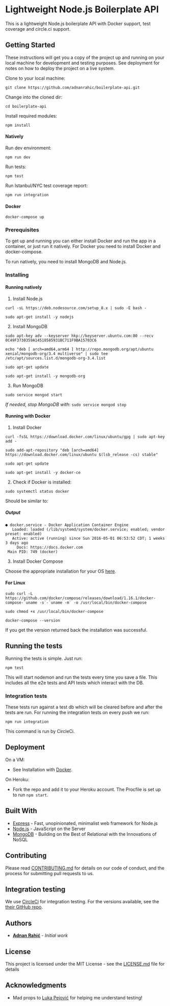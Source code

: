 # Lightweight Node.js Boilerplate API

This is a lightweight Node.js boilerplate API with Docker support, test coverage and circle.ci support.

## Getting Started

These instructions will get you a copy of the project up and running on your local machine for development and testing purposes. See deployment for notes on how to deploy the project on a live system.

Clone to your local machine:
```
git clone https://github.com/adnanrahic/boilerplate-api.git
```

Change into the cloned dir:
```
cd boilerplate-api
```

Install required modules:
```
npm install
```

#### Natively
Run dev environment:
```
npm run dev
```

Run tests:
```
npm test
```

Run Istanbul/NYC test coverage report:
```
npm run integration
```

#### Docker
```
docker-compose up
```

### Prerequisites

To get up and running you can either install Docker and run the app in a container, or just run it natively. For Docker you need to install Docker and docker-compose.

To run natively, you need to install MongoDB and Node.js.

### Installing

#### Running natively

1. Install Node.js
```
curl -sL https://deb.nodesource.com/setup_8.x | sudo -E bash -

sudo apt-get install -y nodejs
```

2. Install MongoDB
```
sudo apt-key adv --keyserver hkp://keyserver.ubuntu.com:80 --recv 0C49F3730359A14518585931BC711F9BA15703C6

echo "deb [ arch=amd64,arm64 ] http://repo.mongodb.org/apt/ubuntu xenial/mongodb-org/3.4 multiverse" | sudo tee /etc/apt/sources.list.d/mongodb-org-3.4.list

sudo apt-get update

sudo apt-get install -y mongodb-org
```

3. Run MongoDB
```
sudo service mongod start
```
*If needed, stop MongoDB with*: `sudo service mongod stop`


#### Running with Docker

1. Install Docker
```
curl -fsSL https://download.docker.com/linux/ubuntu/gpg | sudo apt-key add -

sudo add-apt-repository "deb [arch=amd64] https://download.docker.com/linux/ubuntu $(lsb_release -cs) stable"

sudo apt-get update

sudo apt-get install -y docker-ce
```

2. Check if Docker is installed:
```
sudo systemctl status docker
```
Should be similar to:

##### Output
```
● docker.service - Docker Application Container Engine
   Loaded: loaded (/lib/systemd/system/docker.service; enabled; vendor preset: enabled)
   Active: active (running) since Sun 2016-05-01 06:53:52 CDT; 1 weeks 3 days ago
     Docs: https://docs.docker.com
 Main PID: 749 (docker)
```

3. Install Docker Compose

Choose the appropriate installation for your OS [here](https://docs.docker.com/compose/install/#install-compose).

#### For Linux
```
sudo curl -L https://github.com/docker/compose/releases/download/1.16.1/docker-compose-`uname -s`-`uname -m` -o /usr/local/bin/docker-compose

sudo chmod +x /usr/local/bin/docker-compose

docker-compose --version
```

If you get the version returned back the installation was successful.



## Running the tests

Running the tests is simple. Just run:
```
npm test
```
This will start nodemon and run the tests every time you save a file.
This includes all the e2e tests and API tests which interact with the DB.

### Integration tests

These tests run against a test db which will be cleared before and after the tests are run.
For running the integration tests on every push we run:
```
npm run integration
```

This command is run by CircleCi.

## Deployment

On a VM:
- See Installation with [Docker](#running-with-docker).

On Heroku:
- Fork the repo and add it to your Heroku account. The Procfile is set up to run `npm start`.

## Built With

* [Express](https://expressjs.com/) - Fast, unopinionated, minimalist web framework for Node.js
* [Node.js](https://nodejs.org/en/) - JavaScript on the Server
* [MongoDB](https://www.mongodb.com/) - Building on the Best of Relational with the Innovations of NoSQL

## Contributing

Please read [CONTRIBUTING.md](CONTRIBUTING.md) for details on our code of conduct, and the process for submitting pull requests to us.

## Integration testing

We use [CircleCi](https://circleci.com/) for integration testing. For the versions available, see the [their GitHub repo](https://github.com/circleci). 

## Authors

* [**Adnan Rahić**](https://github.com/adnanrahic) - *Initial work*

<!-- See also the list of [contributors](https://github.com/your/project/contributors) who participated in this project. -->

## License

This project is licensed under the MIT License - see the [LICENSE.md](LICENSE.md) file for details

## Acknowledgments

* Mad props to [Luka Pejović](https://github.com/luka454) for helping me understand testing!